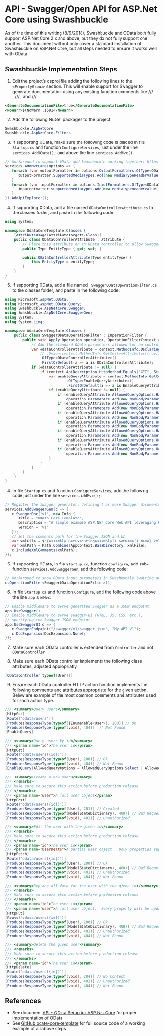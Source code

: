 # API - Swagger/Open API for ASP.Net Core using Swashbuckle

As of the time of this writing (8/9/2018), Swashbuckle and OData both fully support ASP.Net Core 2.x and above, but they do not fully support one another.  This document will not only cover a standard installation of Swashbuckle on ASP.Net Core, but all steps needed to ensure it works well with OData

## Swashbuckle Implementation Steps

1. Edit the project’s csproj file adding the following lines to the `<PropertyGroup>` section.  This will enable support for Swagger to generate documentation using any existing function comments like /// <summary>, /// <remarks>, and /// <param>

```xml
<GenerateDocumentationFile>true</GenerateDocumentationFile>
<NoWarn>$(NoWarn);1591</NoWarn>
```

2. Add the following NuGet packages to the project

```cs
Swashbuckle.AspNetCore
Swashbuckle.AspNetCore.Filters
```

3. If supporting OData, make sure the following code is placed in file `Startup.cs` and function `ConfigureServices`, just under the line `services.AddOData();` and above the line `services.AddMvc()`.

```cs
// Workaround to support OData and Swashbuckle working together: https://github.com/OData/WebApi/issues/1177
services.AddMvcCore(options => {
   foreach (var outputFormatter in options.OutputFormatters.OfType<ODataOutputFormatter>().Where(_ => _.SupportedMediaTypes.Count == 0)) {
      outputFormatter.SupportedMediaTypes.Add(new MediaTypeHeaderValue("application/prs.odatatestxx-odata"));
   }
   foreach (var inputFormatter in options.InputFormatters.OfType<ODataInputFormatter>().Where(_ => _.SupportedMediaTypes.Count == 0)) {
      inputFormatter.SupportedMediaTypes.Add(new MediaTypeHeaderValue("application/prs.odatatestxx-odata"));
   }
}).AddApiExplorer();
```

4. If supporting OData, add a file named `ODataControllerAttribute.cs` to the classes folder, and paste in the following code:

```cs
using System;

namespace OdataCoreTemplate.Classes {
    [AttributeUsage(AttributeTargets.Class)]
    public class ODataControllerAttribute : Attribute {
        // Place this attribute on an OData controller to allow Swagger to document its endpoints
        public Type EntityType { get; set; }

        public ODataControllerAttribute(Type entityType) {
            this.EntityType = entityType;
        }
    }
}
```

5.	If supporting OData, add a file named ` SwaggerODataOperationFilter.cs` to the classes folder, and paste in the following code:

```cs
using Microsoft.AspNet.OData;
using Microsoft.AspNet.OData.Query;
using Swashbuckle.AspNetCore.Swagger;
using Swashbuckle.AspNetCore.SwaggerGen;
using System;
using System.Linq;

namespace OdataCoreTemplate.Classes {
    public class SwaggerODataOperationFilter : IOperationFilter {
        public void Apply(Operation operation, OperationFilterContext context) {
            // Add the standard OData parameters allowed for an controllers when the controller has the [ODataController] attribute and the function has the [EnableQuery] attribute
            var odataControllerAttribute = context.MethodInfo.DeclaringType.GetCustomAttributes(true)
                // .Union(context.MethodInfo.GetCustomAttributes(true))
                .OfType<ODataControllerAttribute>()
                .FirstOrDefault(a => a is ODataControllerAttribute);
            if (odataControllerAttribute != null) {
                if (context.ApiDescription.HttpMethod.Equals("GET", StringComparison.OrdinalIgnoreCase)) {
                    var enableQueryAttribute = context.MethodInfo.GetCustomAttributes(true)
                            .OfType<EnableQueryAttribute>()
                            .FirstOrDefault(a => a is EnableQueryAttribute);
                    if (enableQueryAttribute != null) {
                        if (enableQueryAttribute.AllowedQueryOptions.HasFlag(AllowedQueryOptions.Top))
                            operation.Parameters.Add(new NonBodyParameter() { Name = "$top", Description = "Limits the number of items to be returned", Required = false, Type = "integer", In = "query" });
                        if (enableQueryAttribute.AllowedQueryOptions.HasFlag(AllowedQueryOptions.Skip))
                            operation.Parameters.Add(new NonBodyParameter() { Name = "$skip", Description = "Skips the first /n/ items of the queried collection from the result", Required = false, Type = "integer", In = "query" });
                        if (enableQueryAttribute.AllowedQueryOptions.HasFlag(AllowedQueryOptions.Filter))
                            operation.Parameters.Add(new NonBodyParameter() { Name = "$filter", Description = "Restricts the set of items returned", Required = false, Type = "string", In = "query" });
                        if (enableQueryAttribute.AllowedQueryOptions.HasFlag(AllowedQueryOptions.Select))
                            operation.Parameters.Add(new NonBodyParameter() { Name = "$select", Description = "Restricts the properties returned", Required = false, Type = "string", In = "query" });
                        if (enableQueryAttribute.AllowedQueryOptions.HasFlag(AllowedQueryOptions.OrderBy))
                            operation.Parameters.Add(new NonBodyParameter() { Name = "$orderby", Description = "Sorts the returned items by these properties (asc or desc)", Required = false, Type = "string", In = "query" });
                        if (enableQueryAttribute.AllowedQueryOptions.HasFlag(AllowedQueryOptions.Expand))
                            operation.Parameters.Add(new NonBodyParameter() { Name = "$expand", Description = "Expands navigation properties", Required = false, Type = "string", In = "query" });
                        if (enableQueryAttribute.AllowedQueryOptions.HasFlag(AllowedQueryOptions.Count))
                            operation.Parameters.Add(new NonBodyParameter() { Name = "$count", Description = "Retrieves the total count of items as an attribute in the results.", Required = false, Type = "boolean", In = "query" });
                    }
                }
            }
        }
    }
}
```

4. In file `Startup.cs` and function `ConfigureServices`, add the following code just under the line `services.AddMvc();`:

```cs
// Register the Swagger generator, defining 1 or more Swagger documents
services.AddSwaggerGen(c => {
   c.SwaggerDoc("v1", new Info {
      Title = "OData Core Template",
      Description = "A simple example ASP.NET Core Web API leveraging OData, OAuth, and Swagger/Open API",
      Version = "v1"
   });
   // Set the comments path for the Swagger JSON and UI.
   var xmlFile = $"{Assembly.GetExecutingAssembly().GetName().Name}.xml";
   var xmlPath = Path.Combine(AppContext.BaseDirectory, xmlFile);
   c.IncludeXmlComments(xmlPath);
});
```

5. If supporting OData, in file `Startup.cs`, function `Configure`, add sub-function `services.AddSwaggerGen`, add the following code:

```cs
// Workaround to show OData input parameters in Swashbuckle (waiting on Swashbuckle.AspNetCore.Odata NuGet package)
c.OperationFilter<SwaggerODataOperationFilter>();
```

6. In file `Startup.cs` and function `Configure`, add the following code above the line `app.UseMvc`:

```cs
// Enable middleware to serve generated Swagger as a JSON endpoint.
app.UseSwagger();
// Enable middleware to serve swagger-ui (HTML, JS, CSS, etc.), 
// specifying the Swagger JSON endpoint.
app.UseSwaggerUI(c => {
   c.SwaggerEndpoint("/swagger/v1/swagger.json", "My API V1");
   c.DocExpansion(DocExpansion.None);
});
```

7. Make sure each OData controller is extended from `Controller` and not `ODataController`

8. Make sure each OData controller implements the following class attributes, adjusted appropriatly

```cs
[ODataController(typeof(User))]
```

9. Ensure each OData controller HTTP action function implements the following comments and attributes appropriate for the given action.  Below are example of the most common comments and attributes used for each action type.

```cs
/// <summary>Query users</summary>
[HttpGet]
[Route("odata/users")]
[ProducesResponseType(typeof(IEnumerable<User>), 200)] // Ok
[ProducesResponseType(typeof(void), 404)]  // Not Found
[EnableQuery]

/// <summary>Query users by id</summary>
/// <param name="id">The user id</param>
[HttpGet]
[Route("odata/users({id})")]
[ProducesResponseType(typeof(User), 200)] // Ok
[ProducesResponseType(typeof(void), 404)] // Not Found
[EnableQuery(AllowedQueryOptions = AllowedQueryOptions.Select | AllowedQueryOptions.Expand)]

/// <summary>Create a new user</summary>
/// <remarks>
/// Make sure to secure this action before production release
/// </remarks>
/// <param name="user">A full user object</param>
[HttpPost]
[Route("odata/users({id})")]
[ProducesResponseType(typeof(User), 201)] // Created
[ProducesResponseType(typeof(ModelStateDictionary), 400)] // Bad Request
[ProducesResponseType(typeof(void), 401)] // Unauthorized

/// <summary>Edit the user with the given id</summary>
/// <remarks>
/// Make sure to secure this action before production release
/// </remarks>
/// <param name="id">The user id</param>
/// <param name="userDelta">A partial user object.  Only properties supplied will be updated.</param>
[HttpPatch]
[Route("odata/users({id})")]
[ProducesResponseType(typeof(User), 200)] // Ok
[ProducesResponseType(typeof(ModelStateDictionary), 400)] // Bad Request
[ProducesResponseType(typeof(void), 401)] // Unauthorized
[ProducesResponseType(typeof(void), 404)] // Not Found

/// <summary>Replace all data for the user with the given id</summary>
/// <remarks>
/// Make sure to secure this action before production release
/// </remarks>
/// <param name="id">The user id</param>
/// <param name="user">A full user object.  Every property will be updated except id.</param>
[HttpPut]
[Route("odata/users({id})")]
[ProducesResponseType(typeof(User), 200)] // Ok
[ProducesResponseType(typeof(ModelStateDictionary), 400)] // Bad Request
[ProducesResponseType(typeof(void), 401)] // Unauthorized
[ProducesResponseType(typeof(void), 404)] // Not Found

/// <summary>Delete the given user</summary>
/// <remarks>
/// Make sure to secure this action before production release
/// </remarks>
/// <param name="id">The user id</param>
[HttpDelete]
[Route("odata/users({id})")]
[ProducesResponseType(typeof(void), 204)] // No Content
[ProducesResponseType(typeof(void), 401)] // Unauthorized
[ProducesResponseType(typeof(void), 404)] // Not Found
```

## References

* See document [API - OData Setup for ASP.Net Core](https://github.com/PaulGilchrist/documents/blob/master/articles/api-odata-setup-for-dot-net-core.md) for proper implementation of OData
* See [GitHub odate-core-template](https://github.com/PaulGilchrist/odata-core-template) for full source code of a working example of all above steps